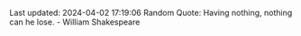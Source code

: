 Last updated: 2024-04-02 17:19:06
Random Quote: Having nothing, nothing can he lose. - William Shakespeare